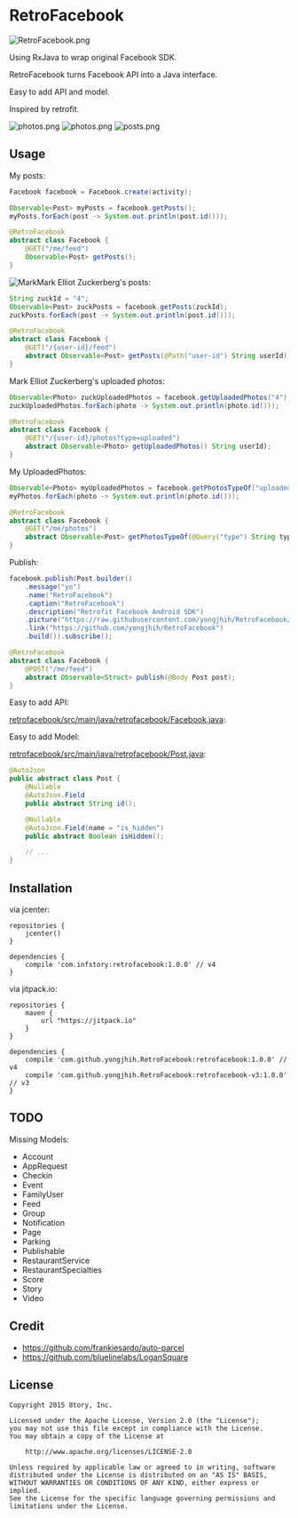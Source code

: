 # RetroFacebook

![RetroFacebook.png](art/retrofacebook.png)

Using RxJava to wrap original Facebook SDK.

RetroFacebook turns Facebook API into a Java interface.

Easy to add API and model.

Inspired by retrofit.

![photos.png](art/screenshot-photos.png)
![photos.png](art/screenshot-friends.png)
![posts.png](art/screenshot-posts.png)

## Usage

My posts:

```java
Facebook facebook = Facebook.create(activity);

Observable<Post> myPosts = facebook.getPosts();
myPosts.forEach(post -> System.out.println(post.id()));
```

```java
@RetroFacebook
abstract class Facebook {
    @GET("/me/feed")
    Observable<Post> getPosts();
}
```

![Mark](https://graph.facebook.com/4/picture?width=160&height=160)Mark Elliot Zuckerberg's posts:

```java
String zuckId = "4";
Observable<Post> zuckPosts = facebook.getPosts(zuckId);
zuckPosts.forEach(post -> System.out.println(post.id()));
```

```java
@RetroFacebook
abstract class Facebook {
    @GET("/{user-id}/feed")
    abstract Observable<Post> getPosts(@Path("user-id") String userId);
}
```

Mark Elliot Zuckerberg's uploaded photos:

```java
Observable<Photo> zuckUploadedPhotos = facebook.getUploadedPhotos("4");
zuckUploadedPhotos.forEach(photo -> System.out.println(photo.id()));
```

```java
@RetroFacebook
abstract class Facebook {
    @GET("/{user-id}/photos?type=uploaded")
    abstract Observable<Photo> getUploadedPhotos() String userId);
}
```

My UploadedPhotos:

```java
Observable<Photo> myUploadedPhotos = facebook.getPhotosTypeOf("uploaded");
myPhotos.forEach(photo -> System.out.println(photo.id()));
```

```java
@RetroFacebook
abstract class Facebook {
    @GET("/me/photos")
    abstract Observable<Post> getPhotosTypeOf(@Query("type") String type); // getPhotosTypeOf("uploaded") -> /me/photos?type=uploaded
}
```

Publish:

```java
facebook.publish(Post.builder()
    .message("yo")
    .name("RetroFacebook")
    .caption("RetroFacebook")
    .description("Retrofit Facebook Android SDK")
    .picture("https://raw.githubusercontent.com/yongjhih/RetroFacebook/master/art/retrofacebook.png")
    .link("https://github.com/yongjhih/RetroFacebook")
    .build()).subscribe();
```

```java
@RetroFacebook
abstract class Facebook {
    @POST("/me/feed")
    abstract Observable<Struct> publish(@Body Post post);
}
```

Easy to add API:

[retrofacebook/src/main/java/retrofacebook/Facebook.java](retrofacebook/src/main/java/retrofacebook/Facebook.java):

Easy to add Model:

[retrofacebook/src/main/java/retrofacebook/Post.java](retrofacebook/src/main/java/retrofacebook/Post.java):

```java
@AutoJson
public abstract class Post {
    @Nullable
    @AutoJson.Field
    public abstract String id();

    @Nullable
    @AutoJson.Field(name = "is_hidden")
    public abstract Boolean isHidden();

    // ...
}
```

## Installation

via jcenter:

```
repositories {
    jcenter()
}

dependencies {
    compile 'com.infstory:retrofacebook:1.0.0' // v4
}
```

via jitpack.io:

```
repositories {
    maven {
        url "https://jitpack.io"
    }
}

dependencies {
    compile 'com.github.yongjhih.RetroFacebook:retrofacebook:1.0.0' // v4
    compile 'com.github.yongjhih.RetroFacebook:retrofacebook-v3:1.0.0' // v3
}
```

## TODO

Missing Models:

* Account
* AppRequest
* Checkin
* Event
* FamilyUser
* Feed
* Group
* Notification
* Page
* Parking
* Publishable
* RestaurantService
* RestaurantSpecialties
* Score
* Story
* Video

## Credit

* https://github.com/frankiesardo/auto-parcel
* https://github.com/bluelinelabs/LoganSquare

## License

```
Copyright 2015 8tory, Inc.

Licensed under the Apache License, Version 2.0 (the "License");
you may not use this file except in compliance with the License.
You may obtain a copy of the License at

    http://www.apache.org/licenses/LICENSE-2.0

Unless required by applicable law or agreed to in writing, software
distributed under the License is distributed on an "AS IS" BASIS,
WITHOUT WARRANTIES OR CONDITIONS OF ANY KIND, either express or implied.
See the License for the specific language governing permissions and
limitations under the License.
```
